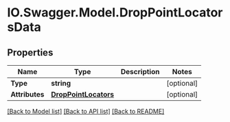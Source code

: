 # IO.Swagger.Model.DropPointLocatorsData
## Properties

Name | Type | Description | Notes
------------ | ------------- | ------------- | -------------
**Type** | **string** |  | [optional] 
**Attributes** | [**DropPointLocators**](DropPointLocators.md) |  | [optional] 

[[Back to Model list]](../README.md#documentation-for-models) [[Back to API list]](../README.md#documentation-for-api-endpoints) [[Back to README]](../README.md)

